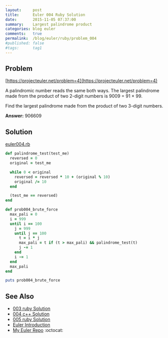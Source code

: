 ```yaml
---
layout:     post
title:      Euler 004 Ruby Solution
date:       2015-11-05 07:37:00
summary:    Largest palindrome product
categories: blog euler
comments:   true
permalink:  /blog/euler/ruby/problem_004
#published: false
#tags:      tag1
---
```


## Problem

[https://projecteuler.net/problem=4](https://projecteuler.net/problem=4)

A palindromic number reads the same both ways. The largest palindrome made from the product of two 2-digit numbers is 9009 = 91 × 99.

Find the largest palindrome made from the product of two 3-digit numbers.

**Answer:** 906609

## Solution

[euler004.rb](https://github.com/tvarley/euler/blob/master/ruby/euler004.rb)

``` ruby
def palindrome_test(test_me)
  reversed = 0
  original = test_me

  while 0 < original
    reversed = reversed * 10 + (original % 10)
    original /= 10
  end

  (test_me == reversed)
end

def prob004_brute_force
  max_pali = 0
  i = 999
  until i == 100
    j = 999
    until j == 100
      t = i * j
      max_pali = t if (t > max_pali) && palindrome_test(t)
      j -= 1
    end
    i -= 1
  end
  max_pali
end

puts prob004_brute_force
```

## See Also
* [003 ruby Solution]({{site.baseurl}}/blog/euler/ruby/problem_003)
* [004 c++ Solution]({{site.baseurl}}/blog/euler/cpp/problem_004)
* [005 ruby Solution]({{site.baseurl}}/blog/euler/ruby/problem_005)
* [Euler Introduction]({{site.baseurl}}/blog/euler/introduction)
* [My Euler Repo](https://github.com/tvarley/euler) :octocat:
